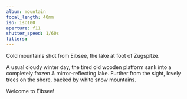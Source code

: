 ```yaml
---
album: mountain
focal_length: 40mm
iso: iso100
aperture: f11
shutter_speed: 1/60s
filters:
---
```


Cold mountains shot from Eibsee, the lake at foot of Zugspitze.

A usual cloudy winter day, the tired old wooden platform sank into a completely frozen & mirror-reflecting lake. Further from the sight, lovely trees on the shore, backed by white snow mountains.

Welcome to Eibsee!
